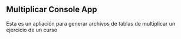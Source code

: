 ## Multiplicar Console App
Esta es un apliación para generar archivos de tablas de multiplicar
un ejercicio de un curso
